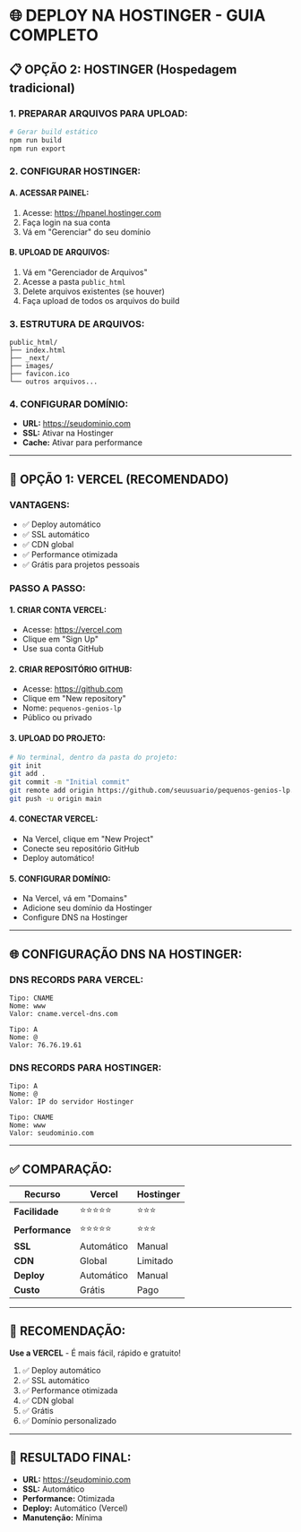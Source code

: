 # 🌐 DEPLOY NA HOSTINGER - GUIA COMPLETO

## 📋 **OPÇÃO 2: HOSTINGER (Hospedagem tradicional)**

### **1. PREPARAR ARQUIVOS PARA UPLOAD:**

```bash
# Gerar build estático
npm run build
npm run export
```

### **2. CONFIGURAR HOSTINGER:**

#### **A. ACESSAR PAINEL:**
1. Acesse: https://hpanel.hostinger.com
2. Faça login na sua conta
3. Vá em "Gerenciar" do seu domínio

#### **B. UPLOAD DE ARQUIVOS:**
1. Vá em "Gerenciador de Arquivos"
2. Acesse a pasta `public_html`
3. Delete arquivos existentes (se houver)
4. Faça upload de todos os arquivos do build

### **3. ESTRUTURA DE ARQUIVOS:**
```
public_html/
├── index.html
├── _next/
├── images/
├── favicon.ico
└── outros arquivos...
```

### **4. CONFIGURAR DOMÍNIO:**
- **URL:** https://seudominio.com
- **SSL:** Ativar na Hostinger
- **Cache:** Ativar para performance

---

## 🚀 **OPÇÃO 1: VERCEL (RECOMENDADO)**

### **VANTAGENS:**
- ✅ Deploy automático
- ✅ SSL automático
- ✅ CDN global
- ✅ Performance otimizada
- ✅ Grátis para projetos pessoais

### **PASSO A PASSO:**

#### **1. CRIAR CONTA VERCEL:**
- Acesse: https://vercel.com
- Clique em "Sign Up"
- Use sua conta GitHub

#### **2. CRIAR REPOSITÓRIO GITHUB:**
- Acesse: https://github.com
- Clique em "New repository"
- Nome: `pequenos-genios-lp`
- Público ou privado

#### **3. UPLOAD DO PROJETO:**
```bash
# No terminal, dentro da pasta do projeto:
git init
git add .
git commit -m "Initial commit"
git remote add origin https://github.com/seuusuario/pequenos-genios-lp.git
git push -u origin main
```

#### **4. CONECTAR VERCEL:**
- Na Vercel, clique em "New Project"
- Conecte seu repositório GitHub
- Deploy automático!

#### **5. CONFIGURAR DOMÍNIO:**
- Na Vercel, vá em "Domains"
- Adicione seu domínio da Hostinger
- Configure DNS na Hostinger

---

## 🌐 **CONFIGURAÇÃO DNS NA HOSTINGER:**

### **DNS RECORDS PARA VERCEL:**
```
Tipo: CNAME
Nome: www
Valor: cname.vercel-dns.com

Tipo: A
Nome: @
Valor: 76.76.19.61
```

### **DNS RECORDS PARA HOSTINGER:**
```
Tipo: A
Nome: @
Valor: IP do servidor Hostinger

Tipo: CNAME
Nome: www
Valor: seudominio.com
```

---

## ✅ **COMPARAÇÃO:**

| Recurso | Vercel | Hostinger |
|---------|--------|-----------|
| **Facilidade** | ⭐⭐⭐⭐⭐ | ⭐⭐⭐ |
| **Performance** | ⭐⭐⭐⭐⭐ | ⭐⭐⭐ |
| **SSL** | Automático | Manual |
| **CDN** | Global | Limitado |
| **Deploy** | Automático | Manual |
| **Custo** | Grátis | Pago |

---

## 🎯 **RECOMENDAÇÃO:**

**Use a VERCEL** - É mais fácil, rápido e gratuito!

1. ✅ Deploy automático
2. ✅ SSL automático
3. ✅ Performance otimizada
4. ✅ CDN global
5. ✅ Grátis
6. ✅ Domínio personalizado

---

## 🚀 **RESULTADO FINAL:**

- **URL:** https://seudominio.com
- **SSL:** Automático
- **Performance:** Otimizada
- **Deploy:** Automático (Vercel)
- **Manutenção:** Mínima












